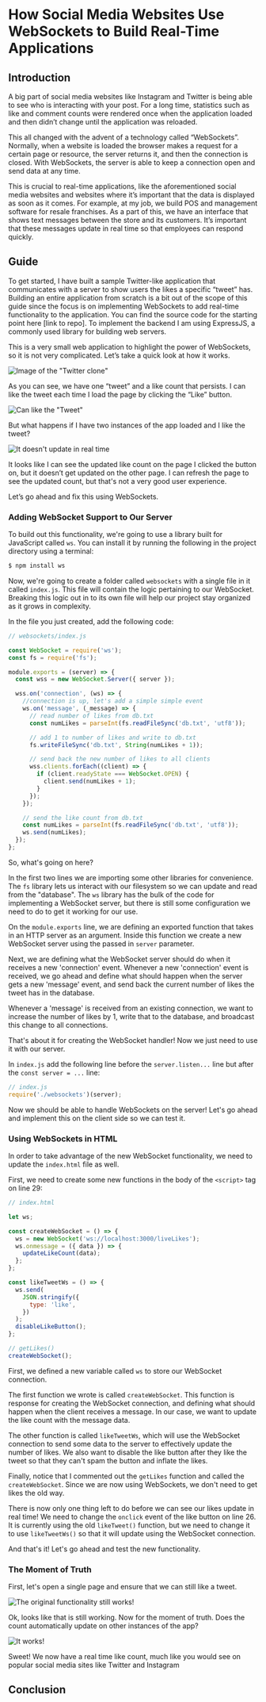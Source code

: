 # How Social Media Websites Use WebSockets to Build Real-Time Applications

## Introduction

A big part of social media websites like Instagram and Twitter is being able to see who is interacting with your post. For a long time, statistics such as like and comment counts were rendered once when the application loaded and then didn’t change until the application was reloaded.

This all changed with the advent of a technology called “WebSockets”. Normally, when a website is loaded the browser makes a request for a certain page or resource, the server returns it, and then the connection is closed. With WebSockets, the server is able to keep a connection open and send data at any time.

This is crucial to real-time applications, like the aforementioned social media websites and websites where it’s important that the data is displayed as soon as it comes. For example, at my job, we build POS and management software for resale franchises. As a part of this, we have an interface that shows text messages between the store and its customers. It’s important that these messages update in real time so that employees can respond quickly.

## Guide

To get started, I have built a sample Twitter-like application that communicates with a server to show users the likes a specific “tweet” has. Building an entire application from scratch is a bit out of the scope of this guide since the focus is on implementing WebSockets to add real-time functionality to the application. You can find the source code for the starting point here [link to repo]. To implement the backend I am using ExpressJS, a commonly used library for building web servers.

This is a very small web application to highlight the power of WebSockets, so it is not very complicated. Let’s take a quick look at how it works.

![Image of the "Twitter clone"](appImg.png)

As you can see, we have one “tweet” and a like count that persists. I can like the tweet each time I load the page by clicking the “Like” button.

![Can like the "Tweet"](liking.png)

But what happens if I have two instances of the app loaded and I like the tweet?

![It doesn't update in real time](notrealtime.png)

It looks like I can see the updated like count on the page I clicked the button on, but it doesn’t get updated on the other page. I can refresh the page to see the updated count, but that's not a very good user experience.

Let’s go ahead and fix this using WebSockets.

### Adding WebSocket Support to Our Server

To build out this functionality, we're going to use a library built for JavaScript called `ws`. You can install it by running the following in the project directory using a terminal:

```bash
$ npm install ws
```

Now, we're going to create a folder called `websockets` with a single file in it called `index.js`. This file will contain the logic pertaining to our WebSocket. Breaking this logic out in to its own file will help our project stay organized as it grows in complexity.

In the file you just created, add the following code:

```js
// websockets/index.js

const WebSocket = require('ws');
const fs = require('fs');

module.exports = (server) => {
  const wss = new WebSocket.Server({ server });

  wss.on('connection', (ws) => {
    //connection is up, let's add a simple simple event
    ws.on('message', (_message) => {
      // read number of likes from db.txt
      const numLikes = parseInt(fs.readFileSync('db.txt', 'utf8'));

      // add 1 to number of likes and write to db.txt
      fs.writeFileSync('db.txt', String(numLikes + 1));

      // send back the new number of likes to all clients
      wss.clients.forEach((client) => {
        if (client.readyState === WebSocket.OPEN) {
          client.send(numLikes + 1);
        }
      });
    });

    // send the like count from db.txt
    const numLikes = parseInt(fs.readFileSync('db.txt', 'utf8'));
    ws.send(numLikes);
  });
};
```

So, what's going on here?

In the first two lines we are importing some other libraries for convenience. The `fs` library lets us interact with our filesystem so we can update and read from the "database". The `ws` library has the bulk of the code for implementing a WebSocket server, but there is still some configuration we need to do to get it working for our use.

On the `module.exports` line, we are defining an exported function that takes in an HTTP server as an argument. Inside this function we create a new WebSocket server using the passed in `server` parameter.

Next, we are defining what the WebSocket server should do when it receives a new 'connection' event. Whenever a new 'connection' event is received, we go ahead and define what should happen when the server gets a new 'message' event, and send back the current number of likes the tweet has in the database.

Whenever a 'message' is received from an existing connection, we want to increase the number of likes by 1, write that to the database, and broadcast this change to all connections.

That's about it for creating the WebSocket handler! Now we just need to use it with our server.

In `index.js` add the following line before the `server.listen...` line but after the `const server = ...` line:

```js
// index.js
require('./websockets')(server);
```

Now we should be able to handle WebSockets on the server! Let's go ahead and implement this on the client side so we can test it.

### Using WebSockets in HTML

In order to take advantage of the new WebSocket functionality, we need to update the `index.html` file as well.

First, we need to create some new functions in the body of the `<script>` tag on line 29:

```js
// index.html

let ws;

const createWebSocket = () => {
  ws = new WebSocket('ws://localhost:3000/liveLikes');
  ws.onmessage = ({ data }) => {
    updateLikeCount(data);
  };
};

const likeTweetWs = () => {
  ws.send(
    JSON.stringify({
      type: 'like',
    })
  );
  disableLikeButton();
};

// getLikes()
createWebSocket();
```

First, we defined a new variable called `ws` to store our WebSocket connection.

The first function we wrote is called `createWebSocket`. This function is response for creating the WebSocket connection, and defining what should happen when the client receives a message. In our case, we want to update the like count with the message data.

The other function is called `likeTweetWs`, which will use the WebSocket connection to send some data to the server to effectively update the number of likes. We also want to disable the like button after they like the tweet so that they can't spam the button and inflate the likes.

Finally, notice that I commented out the `getLikes` function and called the `createWebSocket`. Since we are now using WebSockets, we don't need to get likes the old way.

There is now only one thing left to do before we can see our likes update in real time! We need to change the `onclick` event of the like button on line 26. It is currently using the old `likeTweet()` function, but we need to change it to use `likeTweetWs()` so that it will update using the WebSocket connection.

And that's it! Let's go ahead and test the new functionality.

### The Moment of Truth

First, let's open a single page and ensure that we can still like a tweet.

![The original functionality still works!](stillworks.png)

Ok, looks like that is still working. Now for the moment of truth. Does the count automatically update on other instances of the app?

![It works!](works!.png)

Sweet! We now have a real time like count, much like you would see on popular social media sites like Twitter and Instagram

## Conclusion
